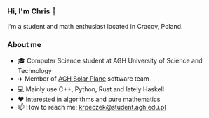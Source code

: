 ### Hi, I'm Chris 👋
I'm a student and math enthusiast located in Cracov, Poland.

### About me
- 🎓 Computer Science student at AGH University of Science and Technology
- :airplane: Member of [AGH Solar Plane](http://solarplane.agh.edu.pl/) software team
- :computer: Mainly use C++, Python, Rust and lately Haskell
- :heart: Interested in algorithms and pure mathematics
- 📫 How to reach me: krpeczek@student.agh.edu.pl

